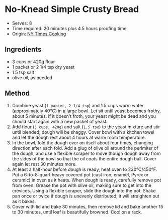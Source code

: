 # No-Knead Simple Crusty Bread
* Serves: 8
* Time required: 20 minutes plus 4.5 hours proofing time
* Origin: [NY Times Cooking](https://cooking.nytimes.com/recipes/1016271-speedy-no-knead-bread)

## Ingredients
* 3 cups or 420g flour
* 1 packet or 2 1/4 tsp dry yeast
* 1.5 tsp salt
* olive oil, as needed

## Method
1. Combine yeast (`1 packet, 2 1/4 tsp`) and 1.5 cups warm water (approximately 40°C) in a large bowl. Let sit until yeast becomes frothy, about 5 minutes. If it doesn't froth, your yeast might be dead and you should start again with a new packet of yeast.
1. Add flour (`3 cups, 420g`) and salt (`1.5 tso`) to the yeast mixture and stir until blended; dough will be shaggy. Cover bowl with a kitchen towel and let the dough rest about 4 hours at warm room temperature.
1. In the bowl, fold the dough over on itself about four times, changing direction after each fold. Add a glug of olive oil around the perimiter of the dough, and use a flexible scraper to move though dough away from the sides of the bowl so that the oil coats the entire dough ball. Cover again let rest 30 minutes more.
1. At least a half-hour before dough is ready, heat oven to 230°C/450°F. Put a 6-to-8-quart heavy covered pot (cast iron, enamel, Pyrex or ceramic) in oven as it heats. When dough is ready, carefully remove pot from oven. Grease the pot with olive oil, making sure to get into the crevices. Using a flexible scraper, slide the dough into the pot. Shake pan once or twice if dough is unevenly distributed; it will straighten out as it bakes.
1. Cover with lid and bake 30 minutes, then remove lid and bake another 15 to 30 minutes, until loaf is beautifully browned. Cool on a rack.
